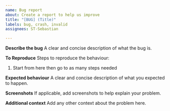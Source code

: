 ```yaml
---
name: Bug report
about: Create a report to help us improve
title: "[BUG] (Title)"
labels: bug, crash, invalid
assignees: ST-Sebastian

---
```


**Describe the bug**
A clear and concise description of what the bug is.

**To Reproduce**
Steps to reproduce the behaviour:
1. Start from here then go to as many steps needed

**Expected behaviour**
A clear and concise description of what you expected to happen.

**Screenshots**
If applicable, add screenshots to help explain your problem.

**Additional context**
Add any other context about the problem here.
